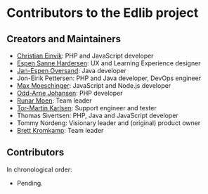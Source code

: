 # Contributors to the Edlib project

## Creators and Maintainers

- [Christian Einvik](https://github.com/chrieinv): PHP and JavaScript developer
- [Espen Sanne Hardersen](https://github.com/VonKeeks): UX and Learning Experience designer 
- [Jan-Espen Oversand](https://github.com/leakingmemory): Java developer
- Jon-Eirik Pettersen: PHP and Java developer, DevOps engineer
- [Max Moeschinger](https://github.com/maxmoeschinger): JavaScript and Node.js developer
- [Odd-Arne Johansen](https://github.com/oddarne74): PHP developer
- [Runar Moen](https://github.com/rypskar): Team leader
- [Tor-Martin Karlsen](https://github.com/tmkarlsen): Support engineer and tester
- Thomas Sivertsen: PHP, Java and JavaScript developer
- Tommy Nordeng: Visionary leader and (original) product owner
- [Brett Kromkamp](https://github.com/brettkromkamp): Team leader

## Contributors

In chronological order:

- Pending.